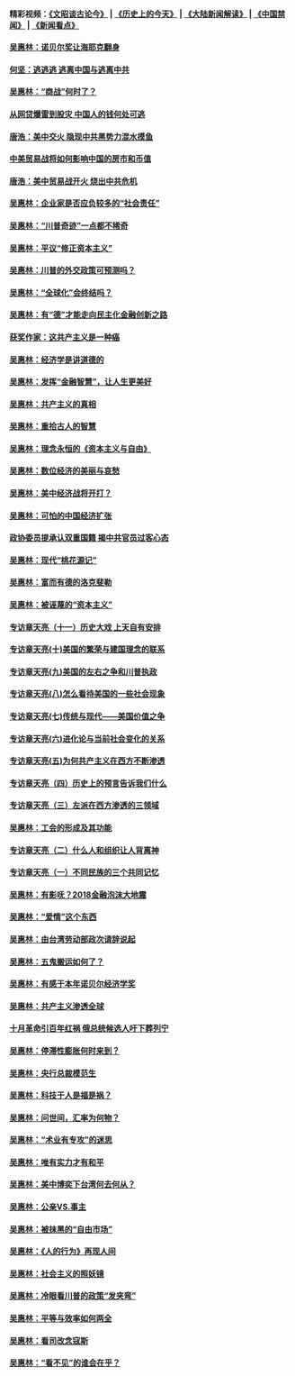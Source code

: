 #### 精彩视频：[《文昭谈古论今》](http://45.32.25.56/wenzhao) | [《历史上的今天》](http://45.32.25.56/today-in-history) | [《大陆新闻解读》](http://45.32.25.56/ntdtv-comedy) | [《中国禁闻》](http://45.32.25.56/ntdtv-news) | [《新闻看点》](http://45.32.25.56/news-insight) 

 #### [吴惠林：诺贝尔奖让海耶克翻身](../pages/nsc423/n10890049.md?t=02040331) 

#### [何坚：逃逃逃 逃离中国与逃离中共](../pages/nsc423/n10592891.md?t=02040331) 

#### [吴惠林：“商战”何时了？](../pages/nsc423/n10573558.md?t=02040331) 

#### [从网贷爆雷到股灾 中国人的钱何处可逃](../pages/nsc423/n10572800.md?t=02040331) 

#### [唐浩：美中交火 隐现中共黑势力混水摸鱼](../pages/nsc423/n10544040.md?t=02040331) 

#### [中美贸易战将如何影响中国的房市和币值](../pages/nsc423/n10543697.md?t=02040331) 

#### [唐浩：美中贸易战开火 烧出中共危机](../pages/nsc423/n10540126.md?t=02040331) 

#### [吴惠林：企业家是否应负较多的“社会责任”](../pages/nsc423/n10535022.md?t=02040331) 

#### [吴惠林：“川普奇迹”一点都不稀奇](../pages/nsc423/n10512808.md?t=02040331) 

#### [吴惠林：平议“修正资本主义”](../pages/nsc423/n10495724.md?t=02040331) 

#### [吴惠林：川普的外交政策可预测吗？](../pages/nsc423/n10462387.md?t=02040331) 

#### [吴惠林：“全球化”会终结吗？](../pages/nsc423/n10452838.md?t=02040331) 

#### [吴惠林：有“德”才能走向民主化金融创新之路](../pages/nsc423/n10432292.md?t=02040331) 

#### [获奖作家：这共产主义是一种癌](../pages/nsc423/n10431541.md?t=02040331) 

#### [吴惠林：经济学是讲道德的](../pages/nsc423/n10398014.md?t=02040331) 

#### [吴惠林：发挥“金融智慧”，让人生更美好](../pages/nsc423/n10375019.md?t=02040331) 

#### [吴惠林：共产主义的真相](../pages/nsc423/n10351394.md?t=02040331) 

#### [吴惠林：重拾古人的智慧](../pages/nsc423/n10337691.md?t=02040331) 

#### [吴惠林：理念永恒的《资本主义与自由》](../pages/nsc423/n10316274.md?t=02040331) 

#### [吴惠林：数位经济的美丽与哀愁](../pages/nsc423/n10292946.md?t=02040331) 

#### [吴惠林：美中经济战将开打？](../pages/nsc423/n10258825.md?t=02040331) 

#### [吴惠林：可怕的中国经济扩张](../pages/nsc423/n10219147.md?t=02040331) 

#### [政协委员提承认双重国籍 揭中共官员过客心态](../pages/nsc423/n10208809.md?t=02040331) 

#### [吴惠林：现代“桃花源记”](../pages/nsc423/n10185234.md?t=02040331) 

#### [吴惠林：富而有德的洛克斐勒](../pages/nsc423/n10142264.md?t=02040331) 

#### [吴惠林：被诬蔑的“资本主义”](../pages/nsc423/n10124816.md?t=02040331) 

#### [专访章天亮（十一）历史大戏 上天自有安排](../pages/nsc423/n10094905.md?t=02040331) 

#### [专访章天亮(十)美国的繁荣与建国理念的联系](../pages/nsc423/n10094899.md?t=02040331) 

#### [专访章天亮(九)美国的左右之争和川普执政](../pages/nsc423/n10094889.md?t=02040331) 

#### [专访章天亮(八)怎么看待美国的一些社会现象](../pages/nsc423/n10094857.md?t=02040331) 

#### [专访章天亮(七)传统与现代——美国价值之争](../pages/nsc423/n10093140.md?t=02040331) 

#### [专访章天亮(六)进化论与当前社会变化的关系](../pages/nsc423/n10092036.md?t=02040331) 

#### [专访章天亮(五)为何共产主义在西方不断渗透](../pages/nsc423/n10083620.md?t=02040331) 

#### [专访章天亮（四）历史上的预言告诉我们什么](../pages/nsc423/n10083606.md?t=02040331) 

#### [专访章天亮（三）左派在西方渗透的三领域](../pages/nsc423/n10081115.md?t=02040331) 

#### [吴惠林：工会的形成及其功能](../pages/nsc423/n10080633.md?t=02040331) 

#### [专访章天亮（二）什么人和组织让人背离神](../pages/nsc423/n10076637.md?t=02040331) 

#### [专访章天亮（一）不同民族的三个共同记忆](../pages/nsc423/n10074188.md?t=02040331) 

#### [吴惠林：有影呒？2018金融泡沫大地震](../pages/nsc423/n10040534.md?t=02040331) 

#### [吴惠林：“爱情”这个东西](../pages/nsc423/n10019423.md?t=02040331) 

#### [吴惠林：由台湾劳动部政次请辞说起](../pages/nsc423/n9979679.md?t=02040331) 

#### [吴惠林：五鬼搬运如何了？](../pages/nsc423/n9925338.md?t=02040331) 

#### [吴惠林：有感于本年诺贝尔经济学奖](../pages/nsc423/n9871883.md?t=02040331) 

#### [吴惠林：共产主义渗透全球](../pages/nsc423/n9812748.md?t=02040331) 

#### [十月革命引百年红祸 俄总统候选人吁下葬列宁](../pages/nsc423/n9810182.md?t=02040331) 

#### [吴惠林：停滞性膨胀何时来到？](../pages/nsc423/n9764136.md?t=02040331) 

#### [吴惠林：央行总裁模范生](../pages/nsc423/n9728134.md?t=02040331) 

#### [吴惠林：科技于人是福是祸？](../pages/nsc423/n9672982.md?t=02040331) 

#### [吴惠林：问世间，汇率为何物？](../pages/nsc423/n9621788.md?t=02040331) 

#### [吴惠林：“术业有专攻”的迷思](../pages/nsc423/n9580363.md?t=02040331) 

#### [吴惠林：唯有实力才有和平](../pages/nsc423/n9529599.md?t=02040331) 

#### [吴惠林：美中博奕下台湾何去何从？](../pages/nsc423/n9483598.md?t=02040331) 

#### [吴惠林：公亲VS.事主](../pages/nsc423/n9425637.md?t=02040331) 

#### [吴惠林：被抹黑的“自由市场”](../pages/nsc423/n9351545.md?t=02040331) 

#### [吴惠林：《人的行为》再现人间](../pages/nsc423/n9296339.md?t=02040331) 

#### [吴惠林：社会主义的照妖镜](../pages/nsc423/n9243460.md?t=02040331) 

#### [吴惠林：冷眼看川普的政策“发夹弯”](../pages/nsc423/n9120684.md?t=02040331) 

#### [吴惠林：平等与效率如何两全](../pages/nsc423/n9075430.md?t=02040331) 

#### [吴惠林：看司改念寇斯](../pages/nsc423/n9024915.md?t=02040331) 

#### [吴惠林：“看不见”的谁会在乎？](../pages/nsc423/n8977488.md?t=02040331) 

